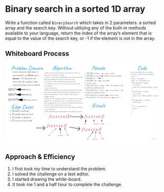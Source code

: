 # Binary search in a sorted 1D array
Write a function called `BinarySearch` which takes in 2 parameters: a sorted array and the search key. Without utilizing any of the built-in methods available to your language, return the index of the array’s element that is equal to the value of the search key, or -1 if the element is not in the array.  

## Whiteboard Process  
![array-binary-search](./ch03.jpg)  

## Approach & Efficiency
1. I first took my time to understand the problem.
1. I solved the challenge on a text editor.
1. I started drawing the white-board.
1. It took me 1 and a half hour to complete the challenge.